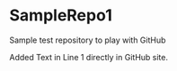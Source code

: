 SampleRepo1
===========

Sample test repository to play with GitHub

Added Text in Line 1 directly in GitHub site.

